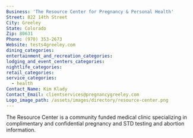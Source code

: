 ```yaml
---
Business: 'The Resource Center for Pregnancy & Personal Health'
Street: 822 14th Street
City: Greeley
State: Colorado
Zip: 80631
Phone: (970) 353-2673
Website: tests4greeley.com
dining_categories:
entertainment_and_recreation_categories:
lodging_and_event_centers_categories:
nightlife_categories:
retail_categories:
service_categories:
  - health
Contact_Name: Kim Klady
Contact_Email: clientservices@pregnancygreeley.com
Logo_image_path: /assets/images/directory/resource-center.png
---
```



The Resource Center is a community funded medical clinic specializing in complimentary and confidential pregnancy and STD testing and abortion information.